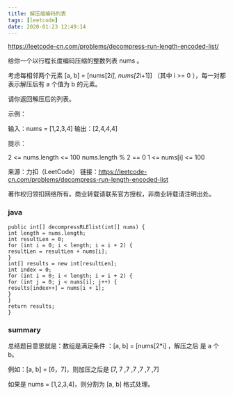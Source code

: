 ```yaml
---
title: 解压缩编码列表
tags: [leetcode]
date: 2020-01-23 12:49:14
---
```


https://leetcode-cn.com/problems/decompress-run-length-encoded-list/

给你一个以行程长度编码压缩的整数列表 nums 。

考虑每相邻两个元素 [a, b] = [nums[2*i], nums[2*i+1]] （其中 i >= 0 ），每一对都表示解压后有 a 个值为 b 的元素。

请你返回解压后的列表。



示例：

输入：nums = [1,2,3,4]
输出：[2,4,4,4]


提示：

2 <= nums.length <= 100
nums.length % 2 == 0
1 <= nums[i] <= 100

来源：力扣（LeetCode）
链接：https://leetcode-cn.com/problems/decompress-run-length-encoded-list

著作权归领扣网络所有。商业转载请联系官方授权，非商业转载请注明出处。

### java

```
public int[] decompressRLElist(int[] nums) {
int length = nums.length;
int resultLen = 0;
for (int i = 0; i < length; i = i + 2) {
resultLen = resultLen + nums[i];
}
int[] results = new int[resultLen];
int index = 0;
for (int i = 0; i < length; i = i + 2) {
for (int j = 0; j < nums[i]; j++) {
results[index++] = nums[i + 1];
}
}
return results;
}
```

### summary

总结题目意思就是：数组是满足条件 ：[a, b] = [nums[2*i] ，解压之后 是  a 个 b。

例如：[a, b] = [6，7]，则加压之后是 [7, 7 ,7 ,7 ,7 ,7 ,7]

如果是 nums = [1,2,3,4]，则分割为 [a, b] 格式处理。




